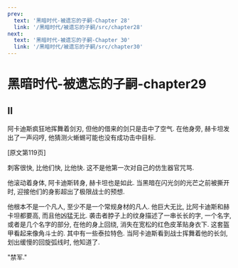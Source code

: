 ```yaml
---
prev:
  text: '黑暗时代-被遗忘的子嗣-Chapter 28'
  link: '/黑暗时代/被遗忘的子嗣/src/chapter28'
next:
  text: '黑暗时代-被遗忘的子嗣-Chapter 30'
  link: '/黑暗时代/被遗忘的子嗣/src/chapter30'
---
```


# 黑暗时代-被遗忘的子嗣-chapter29

## II

阿卡迪斯疯狂地挥舞着剑刃, 但他的借来的剑只是击中了空气. 在他身旁, 赫卡坦发出了一声闷哼, 他猜测火蜥蜴可能也没有成功击中目标.

[原文第119页]

刺客很快, 比他们快, 比他快. 这不是他第一次对自己的仿生器官咒骂.

他滚动着身体, 阿卡迪斯转身, 赫卡坦也是如此. 当黑暗在闪光剑的光芒之前被撕开时, 迎接他们的身影超出了极限战士的预想.

他根本不是一个凡人, 至少不是一个常规身材的凡人. 他巨大无比, 比阿卡迪斯和赫卡坦都要高, 而且他凶猛无比. 袭击者脖子上的纹身描述了一串长长的字, 一个名字, 或者是几个名字的部分, 在他的身上回绕, 消失在宽松的红色皮革贴身衣下. 这套盔甲看起来像角斗士的. 其中有一些泰拉特色. 当阿卡迪斯看到战士挥舞着他的长剑, 划出缓慢的回旋弧线时, 他知道了.

"禁军."
